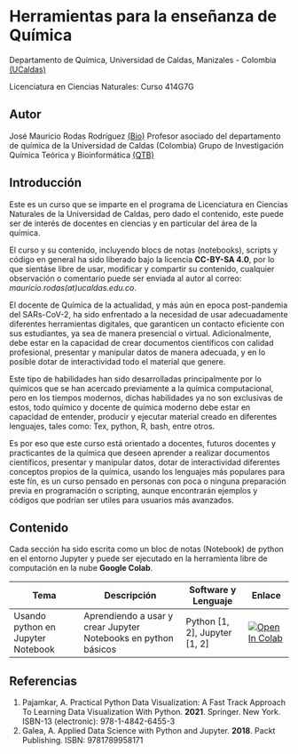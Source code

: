 # Herramientas para la enseñanza de Química

Departamento de Química, Universidad de Caldas, Manizales - Colombia [(UCaldas)](https://www.ucaldas.edu.co/)

Licenciatura en Ciencias Naturales: Curso 414G7G

## Autor

José Mauricio Rodas Rodríguez [(Bio)](https://cienciasexactasynaturales.ucaldas.edu.co/docente/?id=2617)
Profesor asociado del departamento de química de la Universidad de Caldas (Colombia)
Grupo de Investigación Química Teórica y Bioinformática [(QTB)](https://scienti.minciencias.gov.co/gruplac/jsp/visualiza/visualizagr.jsp?nro=00000000016599)

## Introducción

Este es un curso que se imparte en el programa de Licenciatura en Ciencias Naturales de la Universidad de Caldas, pero dado el contenido, este puede ser de interés de docentes en ciencias y en particular del área de la química.

El curso y su contenido, incluyendo blocs de notas (notebooks), scripts y código en general ha sido liberado bajo la licencia **CC-BY-SA 4.0**, por lo que sientáse libre de usar, modificar y compartir su contenido, cualquier observación o comentario puede ser enviada al autor al correo: *mauricio.rodas(at)ucaldas.edu.co*.

El docente de Química de la actualidad, y más aún en epoca post-pandemia del SARs-CoV-2, ha sido enfrentado a la necesidad de usar adecuadamente diferentes herramientas digitales, que garanticen un contacto eficiente con sus estudiantes, ya sea de manera presencial o virtual. Adicionalmente, debe estar en la capacidad de crear documentos científicos con calidad profesional, presentar y manipular datos de manera adecuada, y en lo posible dotar de interactividad todo el material que genere.

Este tipo de habilidades han sido desarrolladas principalmente por lo químicos que se han acercado previamente a la química computacional, pero en los tiempos modernos, dichas habilidades ya no son exclusivas de estos, todo químico y docente de química moderno debe estar en capacidad de entender, producir y ejecutar material creado en diferentes lenguajes, tales como: Tex, python, R, bash, entre otros.

Es por eso que este curso está orientado a docentes, futuros docentes y practicantes de la química que deseen aprender a realizar documentos científicos, presentar y manipular datos, dotar de interactividad diferentes conceptos propios de la química, usando los lenguajes más populares para este fín, es un curso pensado en personas con poca o ninguna preparación previa en programación o scripting, aunque encontrarán ejemplos y códigos que podrían ser utiles para usuarios más avanzados.

## Contenido

Cada sección ha sido escrita como un bloc de notas (Notebook) de python en el entorno Jupyter y puede ser ejecutado en la herramienta libre de computación en la nube **Google Colab**.

| Tema                                | Descripción                                              | Software y Lenguaje                                  | Enlace                                                                                                                                                                       |
| ----------------------------------- | --------------------------------------------------------- | ---------------------------------------------------- | ---------------------------------------------------------------------------------------------------------------------------------------------------------------------------- |
| Usando python en Jupyter Notebook | Aprendiendo a usar y crear Jupyter Notebooks en python básicos | Python [1, 2], Jupyter [1, 2] |[![Open In Colab](https://colab.research.google.com/assets/colab-badge.svg)](https://colab.research.google.com/github/maurorodas/414G7G/blob/main/notebooks/Python_Jupyter_Notebooks.ipynb) |

## Referencias

1. Pajamkar, A. Practical Python Data Visualization: A Fast Track Approach To Learning Data Visualization With Python. **2021**. Springer. New York. ISBN-13 (electronic): 978-1-4842-6455-3
2. Galea, A. Applied Data Science with Python and Jupyter. **2018**. Packt Publishing. ISBN: 9781789958171
